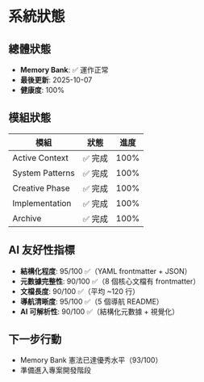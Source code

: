 # 系統狀態

## 總體狀態
- **Memory Bank**: ✅ 運作正常
- **最後更新**: 2025-10-07
- **健康度**: 100%

## 模組狀態
| 模組 | 狀態 | 進度 |
|------|------|------|
| Active Context | ✅ 完成 | 100% |
| System Patterns | ✅ 完成 | 100% |
| Creative Phase | ✅ 完成 | 100% |
| Implementation | ✅ 完成 | 100% |
| Archive | ✅ 完成 | 100% |

## AI 友好性指標
- **結構化程度**: 95/100 ✅（YAML frontmatter + JSON）
- **元數據完整性**: 90/100 ✅（8 個核心文檔有 frontmatter）
- **文檔長度**: 90/100 ✅（平均 ~120 行）
- **導航清晰度**: 95/100 ✅（5 個導航 README）
- **AI 可解析性**: 90/100 ✅（結構化元數據 + 視覺化）

## 下一步行動
- Memory Bank 憲法已達優秀水平（93/100）
- 準備進入專案開發階段
